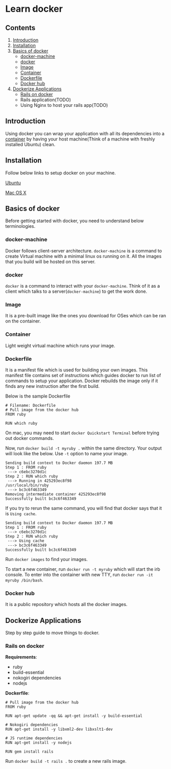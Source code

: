 # Learn docker

## Contents

1. [Introduction](#user-content-introduction)
2. [Installation](#user-content-installation)
3. [Basics of docker](#user-content-basics-of-docker)
    - [docker-machine](#user-content-docker-machine)
    - [docker](#user-content-docker)
    - [Image](#user-content-image)
    - [Container](#user-content-container)
    - [Dockerfile](#user-content-dockerfile)
    - [Docker hub](#user-content-docker-hub)
4. [Dockerize Applications](#user-content-dockerize-applications)
    - [Rails on docker](#user-content-rails-on-docker)
    - Rails application(TODO)
    - Using Nginx to host your rails app(TODO)

## Introduction

Using docker you can wrap your application with all its dependencies into a [container](#user-content-container) by having your host machine(Think of a machine with freshly installed Ubuntu) clean.

## Installation

Follow below links to setup docker on your machine.

[Ubuntu](https://docs.docker.com/engine/installation/linux/ubuntulinux/)

[Mac OS X](https://docs.docker.com/engine/installation/mac/)

## Basics of docker

Before getting started with docker, you need to understand below terminologies.

### docker-machine

Docker follows client-server architecture. `docker-machine` is a command to create Virtual machine with a minimal linux os running on it. All the images that you build will be hosted on this server.

### docker

`docker` is a command to interact with your `docker-machine`. Think of it as a client which talks to a server(`docker-machine`) to get the work done.

### Image

It is a pre-built image like the ones you download for OSes which can be ran on the container.

### Container

Light weight virtual machine which runs your image.

### Dockerfile

It is a manifest file which is used for building your own images. This manifest file contains set of instructions which guides docker to run list of commands to setup your application. Docker rebuilds the image only if it finds any new instruction after the first build.

Below is the sample Dockerfile

```
# Filename: Dockerfile
# Pull image from the docker hub
FROM ruby

RUN which ruby

```

On mac, you may need to start `docker Quickstart Terminal` before trying out docker commands.

Now, run `docker build -t myruby .` within the same directory. Your output will look like the below.
Use `-t` option to name your image.

```
Sending build context to Docker daemon 197.7 MB
Step 1 : FROM ruby
 ---> c6ebc3270d1c
Step 2 : RUN which ruby
 ---> Running in 425293ec8f98
/usr/local/bin/ruby
 ---> bc3c6f463349
Removing intermediate container 425293ec8f98
Successfully built bc3c6f463349
```

If you try to rerun the same command, you will find that docker says that it is `Using cache`.

```
Sending build context to Docker daemon 197.7 MB
Step 1 : FROM ruby
 ---> c6ebc3270d1c
Step 2 : RUN which ruby
 ---> Using cache
 ---> bc3c6f463349
Successfully built bc3c6f463349
```

Run `docker images` to find your images.

To start a new container, run `docker run -t myruby` which will start the irb console.
To enter into the container with new TTY, run `docker run -it myruby /bin/bash`.

### Docker hub

It is a public repository which hosts all the docker images.

## Dockerize Applications

Step by step guide to move things to docker.

### Rails on docker

**Requirements**:

- ruby
- build-essential
- nokogiri dependencies
- nodejs

**Dockerfile**:

```
# Pull image from the docker hub
FROM ruby

RUN apt-get update -qq && apt-get install -y build-essential

# Nokogiri dependencies
RUN apt-get install -y libxml2-dev libxslt1-dev

# JS runtime dependencies
RUN apt-get install -y nodejs

RUN gem install rails
```

Run `docker build -t rails .` to create a new rails image.